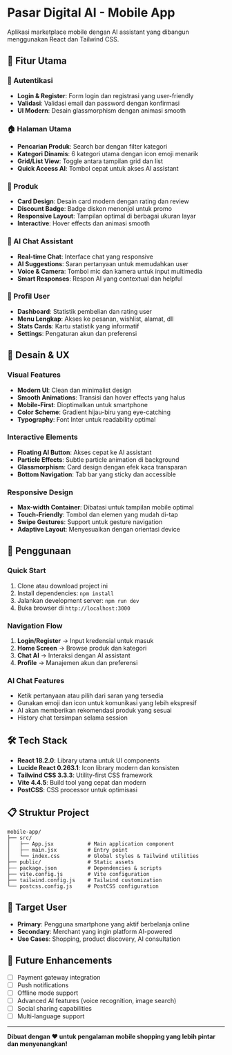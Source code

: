 # Pasar Digital AI - Mobile App

Aplikasi marketplace mobile dengan AI assistant yang dibangun menggunakan React dan Tailwind CSS.

## 🚀 Fitur Utama

### 🔐 Autentikasi
- **Login & Register**: Form login dan registrasi yang user-friendly
- **Validasi**: Validasi email dan password dengan konfirmasi
- **UI Modern**: Desain glassmorphism dengan animasi smooth

### 🏠 Halaman Utama  
- **Pencarian Produk**: Search bar dengan filter kategori
- **Kategori Dinamis**: 6 kategori utama dengan icon emoji menarik
- **Grid/List View**: Toggle antara tampilan grid dan list
- **Quick Access AI**: Tombol cepat untuk akses AI assistant

### 🛒 Produk
- **Card Design**: Desain card modern dengan rating dan review
- **Discount Badge**: Badge diskon menonjol untuk promo
- **Responsive Layout**: Tampilan optimal di berbagai ukuran layar
- **Interactive**: Hover effects dan animasi smooth

### 🤖 AI Chat Assistant
- **Real-time Chat**: Interface chat yang responsive
- **AI Suggestions**: Saran pertanyaan untuk memudahkan user
- **Voice & Camera**: Tombol mic dan kamera untuk input multimedia
- **Smart Responses**: Respon AI yang contextual dan helpful

### 👤 Profil User
- **Dashboard**: Statistik pembelian dan rating user
- **Menu Lengkap**: Akses ke pesanan, wishlist, alamat, dll
- **Stats Cards**: Kartu statistik yang informatif
- **Settings**: Pengaturan akun dan preferensi

## 🎨 Desain & UX

### Visual Features
- **Modern UI**: Clean dan minimalist design
- **Smooth Animations**: Transisi dan hover effects yang halus  
- **Mobile-First**: Dioptimalkan untuk smartphone
- **Color Scheme**: Gradient hijau-biru yang eye-catching
- **Typography**: Font Inter untuk readability optimal

### Interactive Elements  
- **Floating AI Button**: Akses cepat ke AI assistant
- **Particle Effects**: Subtle particle animation di background
- **Glassmorphism**: Card design dengan efek kaca transparan
- **Bottom Navigation**: Tab bar yang sticky dan accessible

### Responsive Design
- **Max-width Container**: Dibatasi untuk tampilan mobile optimal
- **Touch-Friendly**: Tombol dan elemen yang mudah di-tap
- **Swipe Gestures**: Support untuk gesture navigation
- **Adaptive Layout**: Menyesuaikan dengan orientasi device

## 📱 Penggunaan

### Quick Start
1. Clone atau download project ini
2. Install dependencies: `npm install`
3. Jalankan development server: `npm run dev`
4. Buka browser di `http://localhost:3000`

### Navigation Flow
1. **Login/Register** → Input kredensial untuk masuk
2. **Home Screen** → Browse produk dan kategori  
3. **Chat AI** → Interaksi dengan AI assistant
4. **Profile** → Manajemen akun dan preferensi

### AI Chat Features
- Ketik pertanyaan atau pilih dari saran yang tersedia
- Gunakan emoji dan icon untuk komunikasi yang lebih ekspresif
- AI akan memberikan rekomendasi produk yang sesuai
- History chat tersimpan selama session

## 🛠 Tech Stack

- **React 18.2.0**: Library utama untuk UI components
- **Lucide React 0.263.1**: Icon library modern dan konsisten
- **Tailwind CSS 3.3.3**: Utility-first CSS framework
- **Vite 4.4.5**: Build tool yang cepat dan modern
- **PostCSS**: CSS processor untuk optimisasi

## 📋 Struktur Project

```
mobile-app/
├── src/
│   ├── App.jsx           # Main application component
│   ├── main.jsx          # Entry point
│   └── index.css         # Global styles & Tailwind utilities
├── public/               # Static assets
├── package.json          # Dependencies & scripts
├── vite.config.js        # Vite configuration
├── tailwind.config.js    # Tailwind customization
└── postcss.config.js     # PostCSS configuration
```

## 🎯 Target User

- **Primary**: Pengguna smartphone yang aktif berbelanja online
- **Secondary**: Merchant yang ingin platform AI-powered
- **Use Cases**: Shopping, product discovery, AI consultation

## 🔮 Future Enhancements

- [ ] Payment gateway integration
- [ ] Push notifications
- [ ] Offline mode support  
- [ ] Advanced AI features (voice recognition, image search)
- [ ] Social sharing capabilities
- [ ] Multi-language support

---

**Dibuat dengan ❤️ untuk pengalaman mobile shopping yang lebih pintar dan menyenangkan!**
